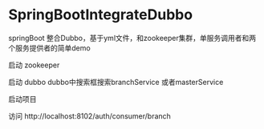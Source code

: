 # SpringBootIntegrateDubbo
springBoot 整合Dubbo，基于yml文件，和zookeeper集群，单服务调用者和两个服务提供者的简单demo

启动 zookeeper

启动 dubbo
dubbo中搜索框搜索branchService  或者masterService

启动项目

访问
http://localhost:8102/auth/consumer/branch
